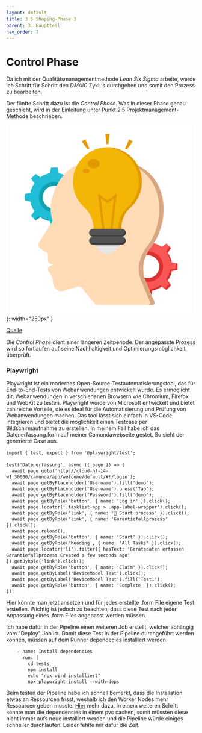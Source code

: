 ```yaml
---
layout: default
title: 3.5 Shaping-Phase 3
parent: 3. Hauptteil
nav_order: 7
---
```


# Control Phase

Da ich mit der Qualitätsmanagementmethode *Lean Six Sigma* arbeite, werde ich Schritt für Schritt den *DMAIC* Zyklus durchgehen und somit den Prozess zu bearbeiten. 

Der fünfte Schritt dazu ist die *Control Phase*. Was in dieser Phase genau geschieht, wird in der Einleitung unter Punkt 2.5 Projektmanagement-Methode beschrieben.

![Define](../ressources/bilder/creative-mind.png){: width="250px" }

[Quelle](../Quellenverzeichnis/index.md#define)

Die *Control Phase* dient einer längeren Zeitperiode. Der angepasste Prozess wird so fortlaufen auf seine Nachhaltigkeit und Optimierungsmöglichkeit überprüft. 


### Playwright

Playwright ist ein modernes Open-Source-Testautomatisierungstool, das für End-to-End-Tests von Webanwendungen entwickelt wurde. Es ermöglicht dir, Webanwendungen in verschiedenen Browsern wie Chromium, Firefox und WebKit zu testen. Playwright wurde von Microsoft entwickelt und bietet zahlreiche Vorteile, die es ideal für die Automatisierung und Prüfung von Webanwendungen machen. Das tool lässt sich einfach in VS-Code integrieren und bietet die möglichkeit einen Testcase per Bildschirmaufnahme zu erstellen. In meinem Fall habe ich das Datenerfassung.form auf meiner Camundawebseite gestet. So sieht der generierte Case aus.

```
import { test, expect } from '@playwright/test';

test('Datenerfassung', async ({ page }) => {
  await page.goto('http://cloud-hf-14-w1:30000/camunda/app/welcome/default/#!/login');
  await page.getByPlaceholder('Username').fill('demo');
  await page.getByPlaceholder('Username').press('Tab');
  await page.getByPlaceholder('Password').fill('demo');
  await page.getByRole('button', { name: 'Log in' }).click();
  await page.locator('.tasklist-app > .app-label-wrapper').click();
  await page.getByRole('link', { name: ' Start process' }).click();
  await page.getByRole('link', { name: 'Garantiefallprozess' }).click();
  await page.reload();
  await page.getByRole('button', { name: 'Start' }).click();
  await page.getByRole('heading', { name: 'All Tasks' }).click();
  await page.locator('li').filter({ hasText: 'Gerätedaten erfassen Garantiefallprozess Created a few seconds ago' }).getByRole('link').click();
  await page.getByRole('button', { name: 'Claim' }).click();
  await page.getByLabel('DeviceModel Test').click();
  await page.getByLabel('DeviceModel Test').fill('Test1');
  await page.getByRole('button', { name: 'Complete' }).click();
});
```
Hier könnte man jetzt ansetzen und für jedes erstellte .form File eigene Test erstellen. Wichtig ist jedoch zu beachten, dass diese Test nach jeder Anpassung eines .form Files angepasst werden müssen.

Ich habe dafür in der Pipeline einen weiteren Job erstellt, welcher abhängig vom "Deploy" Job ist.
Damit diese Test in der Pipeline durchgeführt werden können, müssen auf dem Runner dependecies installiert werden.
```
    - name: Install dependencies
      run: |
        cd tests
        npm install
        echo "npx wird installiert"
        npx playwright install --with-deps
```
Beim testen der Pipeline habe ich schnell bemerkt, dass die Installation etwas an Ressourcen frisst, weshalb ich den Worker Nodes mehr Ressourcen geben musste. [Hier](../Abschluss/Erfahrungen.md#testing) mehr dazu. In einem weiteren Schritt könnte man die dependencies in einem pvc cachen, somit müssten diese  nicht immer aufs neue installiert werden und die Pipeline würde einiges schneller durchlaufen. Leider fehlte mir dafür die Zeit.